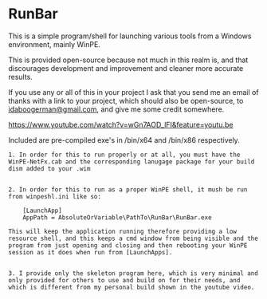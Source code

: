# RunBar

This is a simple program/shell for launching various tools from a Windows environment, mainly WinPE.  

This is provided open-source because not much in this realm is, and that discourages development and improvement and cleaner more accurate results.  

If you use any or all of this in your project I ask that you send me an email of thanks with a link to your project, which should also be open-source, to idaboogerman@gmail.com, and give me some credit somewhere.

https://www.youtube.com/watch?v=wGn7AOD_lFI&feature=youtu.be

Included are pre-compiled exe's in /bin/x64 and /bin/x86 respectively.


	1. In order for this to run properly or at all, you must have the WinPE-NetFx.cab and the corresponding lanugage package for your build dism added to your .wim


	2. In order for this to run as a proper WinPE shell, it mush be run from winpeshl.ini like so:

		[LaunchApp]
		AppPath = AbsoluteOrVariable\PathTo\RunBar\RunBar.exe

	This will keep the application running therefore providing a low resource shell, and this keeps a cmd window from being visible and the program from just opening and closing and then rebooting your WinPE session as it does when run from [LaunchApps].


	3. I provide only the skeleton program here, which is very minimal and only provided for others to use and build on for their needs, and which is different from my personal build shown in the youtube video.